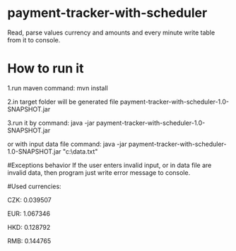 # payment-tracker-with-scheduler
Read, parse values currency and amounts and every minute write table from it to console.

# How to run it
1.run maven command: mvn install

2.in target folder will be generated file payment-tracker-with-scheduler-1.0-SNAPSHOT.jar

3.run it by command: java -jar payment-tracker-with-scheduler-1.0-SNAPSHOT.jar

or with input data file command: java -jar payment-tracker-with-scheduler-1.0-SNAPSHOT.jar "c:\data.txt"

#Exceptions behavior
If the user enters invalid input, or in data file are invalid data, then program just write error message to console.
 
#Used currencies:

CZK: 0.039507

EUR: 1.067346

HKD: 0.128792

RMB: 0.144765
